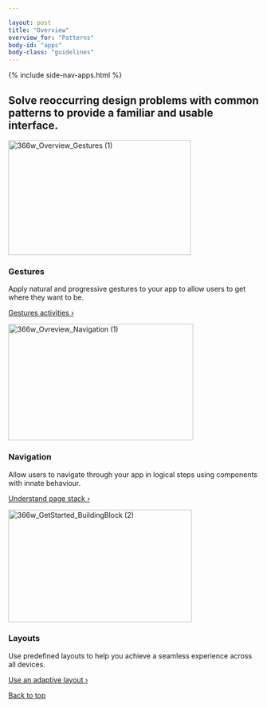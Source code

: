```yaml
---

layout: post
title: "Overview"
overview_for: "Patterns"
body-id: "apps"
body-class: "guidelines"
---
```


{% include side-nav-apps.html %}

<div id="loop-guidelines" class="ten-col last-col">
<section class="row no-padding-top no-padding-right no-padding-left">
<div class="ten-col">
<h2>Solve reoccurring design problems with common patterns to provide a familiar and usable interface.</h2>
</div>
<div class="ten-col">
<div class="five-col">
<p><img src="https://assets.ubuntu.com/v1/eab8c5a2-366w_Overview_Gestures-1.png" alt="366w_Overview_Gestures (1)" width="366" height="230" /></p>
<h3>Gestures</h3>
<p>Apply natural and progressive gestures to your app to allow users to get where they want to be.</p>
<p><a title="Design vision" href="/apps/patterns/gestures">Gestures activities&nbsp;&rsaquo;</a></p>
</div>
<div class="five-col last-col">
<p><img src="https://assets.ubuntu.com/v1/801c7daa-366w_Ovreview_Navigation-1.png" alt="366w_Ovreview_Navigation (1)" width="371" height="233" /></p>
<h3>Navigation</h3>
<p>Allow users to navigate through your app in logical steps using components with innate behaviour.</p>
<p><a title="Design vision" href="/apps/patterns/navigation">Understand page stack&nbsp;&rsaquo;</a></p>
</div>
</div>
<div class="five-col">
<p><img src="https://assets.ubuntu.com/v1/33684f26-366w_GetStarted_BuildingBlock-2.png" alt="366w_GetStarted_BuildingBlock (2)" width="368" height="225" /></p>
<h3>Layouts</h3>
<p>Use predefined layouts to help you achieve a seamless experience across all devices.</p>
<p><a title="Layout" href="/apps/patterns/layouts">Use an adaptive layout&nbsp;&rsaquo;</a></p>
</div>
</section>
<section class="row no-padding-right no-padding-left no-border">
<div class="link-top not-for-small"><a href="#">Back to top</a></div>
</section>
</div>


</div>
